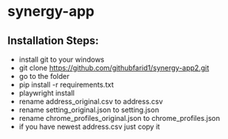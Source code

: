 # synergy-app
## Installation Steps:
- install git to your windows
- git clone https://github.com/githubfarid1/synergy-app2.git
- go to the folder
- pip install -r requirements.txt
- playwright install
- rename address_original.csv to address.csv
- rename setting_original.json to setting.json
- rename chrome_profiles_original.json to chrome_profiles.json
- if you have newest address.csv just copy it

